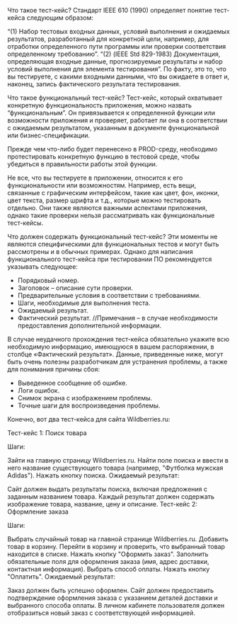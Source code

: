 Что такое тест-кейс?
Стандарт IEEE 610 (1990) определяет понятие тест-кейса следующим образом:

“(1) Набор тестовых входных данных, условий выполнения и ожидаемых результатов, разработанный для конкретной цели, например, для отработки определенного пути программы или проверки соответствия определенному требованию”.
“(2) (IEEE Std 829-1983) Документация, определяющая входные данные, прогнозируемые результаты и набор условий выполнения для элемента тестирования”.
По факту, это то, что вы тестируете, с какими входными данными, что вы ожидаете в ответ и, наконец, запись фактического результата тестирования.

Что такое функциональный тест-кейс?
Тест-кейс, который охватывает конкретную функциональность приложения, можно назвать “функциональным”. Он привязывается к определенной функции или возможности приложения и проверяет, работает ли она в соответствии с ожидаемым результатом, указанным в документе функциональной или бизнес-спецификации.

Прежде чем что-либо будет перенесено в PROD-среду, необходимо протестировать конкретную функцию в тестовой среде, чтобы убедиться в правильности работы этой функции.

Не все, что вы тестируете в приложении, относится к его функциональности или возможностям. Например, есть вещи, связанные с графическим интерфейсом, такие как цвет, фон, иконки, цвет текста, размер шрифта и т.д., которые можно тестировать отдельно. Они также являются важными аспектами приложения, однако такие проверки нельзя рассматривать как функциональные тест-кейсы.

Что должен содержать функциональный тест-кейс?
Эти моменты не являются специфическими для функциональных тестов и могут быть рассмотрены и в обычных примерах. Однако для написания функционального тест-кейса при тестировании ПО рекомендуется указывать следующее:

- Порядковый номер.
- Заголовок – описание сути проверки.
- Предварительные условия в соответствии с требованиями.
- Шаги, необходимые для выполнения теста.
- Ожидаемый результат.
- Фактический результат.
//Примечания – в случае необходимости предоставления дополнительной информации.

В случае неудачного прохождения тест-кейса обязательно укажите всю необходимую информацию, имеющуюся в вашем распоряжении, в столбце «Фактический результат». Данные, приведенные ниже, могут быть очень полезны разработчикам для устранения проблемы, а также для понимания причины сбоя:

- Выведенное сообщение об ошибке.
- Логи ошибок.
- Снимок экрана с изображением проблемы.
- Точные шаги для воспроизведения проблемы.



Конечно, вот два тест-кейса для сайта Wildberries.ru:

Тест-кейс 1: Поиск товара

Шаги:

Зайти на главную страницу Wildberries.ru.
Найти поле поиска и ввести в него название существующего товара (например, "Футболка мужская Adidas").
Нажать кнопку поиска.
Ожидаемый результат:

Сайт должен выдать результаты поиска, включая предложения с заданным названием товара.
Каждый результат должен содержать изображение товара, название, цену и описание.
Тест-кейс 2: Оформление заказа

Шаги:

Выбрать случайный товар на главной странице Wildberries.ru.
Добавить товар в корзину.
Перейти в корзину и проверить, что выбранный товар находится в списке.
Нажать кнопку "Оформить заказ".
Заполнить обязательные поля для оформления заказа (имя, адрес доставки, контактная информация).
Выбрать способ оплаты.
Нажать кнопку "Оплатить".
Ожидаемый результат:

Заказ должен быть успешно оформлен.
Сайт должен предоставить подтверждение оформления заказа с указанием деталей доставки и выбранного способа оплаты.
В личном кабинете пользователя должен отобразиться новый заказ с соответствующей информацией.



